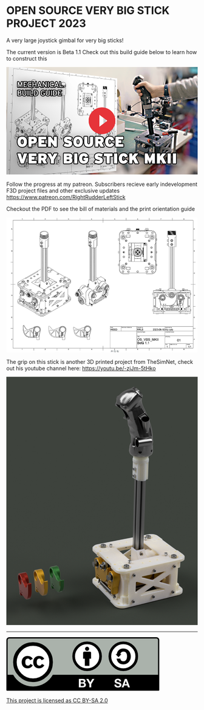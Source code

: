 # OPEN SOURCE VERY BIG STICK PROJECT 2023
A very large joystick gimbal for very big sticks!

The current version is Beta 1.1
Check out this build guide below to learn how to construct this 

[![Watch the video](thumbnail.png)](https://www.youtube.com/watch?v=H9XChODXeRQ)

Follow the progress at my patreon. Subscribers recieve early indevelopment F3D project files and other exclusive updates
https://www.patreon.com/RightRudderLeftStick

Checkout the PDF to see the bill of materials and the print orientation guide

![Screenshot](HeaderImage.PNG)

The grip on this stick is another 3D printed project from TheSimNet, check out his youtube channel here:
https://youtu.be/-zjJm-5tHko

![Screenshot](Render_Beta1.PNG)

---

![Screenshot](by-sa.png)

[This project is licensed as CC BY-SA 2.0](https://creativecommons.org/licenses/by-sa/2.0/)
